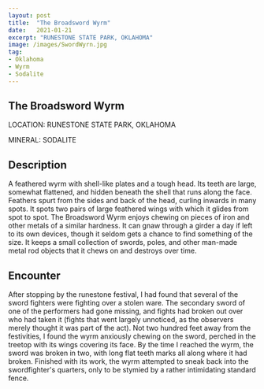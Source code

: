 ```yaml
---
layout: post
title:  "The Broadsword Wyrm"
date:   2021-01-21
excerpt: "RUNESTONE STATE PARK, OKLAHOMA"
image: /images/SwordWyrn.jpg
tag:
- Oklahoma
- Wyrm
- Sodalite
---
```


## The Broadsword Wyrm

LOCATION: RUNESTONE STATE PARK, OKLAHOMA

MINERAL: SODALITE

## Description

A feathered wyrm with shell-like plates and a tough head. Its teeth are large, somewhat flattened, and hidden beneath the shell that runs along the face. Feathers spurt from the sides and back of the head, curling inwards in many spots. It spots two pairs of large feathered wings with which it glides from spot to spot. The Broadsword Wyrm enjoys chewing on pieces of iron and other metals of a similar hardness. It can gnaw through a girder a day if left to its own devices, though it seldom gets a chance to find something of the size. It keeps a small collection of swords, poles, and other man-made metal rod objects that it chews on and destroys over time.

## Encounter
After stopping by the runestone festival, I had found that several of the sword fighters were fighting over a stolen ware. The secondary sword of one of the performers had gone missing, and fights had broken out over who had taken it (fights that went largely unnoticed, as the observers merely thought it was part of the act). Not two hundred feet away from the festivities, I found the wyrm anxiously chewing on the sword, perched in the treetop with its wings covering its face. By the time I reached the wyrm, the sword was broken in two, with long flat teeth marks all along where it had broken. Finished with its work, the wyrm attempted to sneak back into the swordfighter's quarters, only to be stymied by a rather intimidating standard fence.

